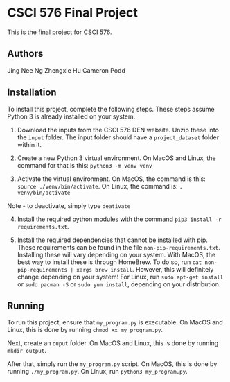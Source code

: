 # CSCI 576 Final Project

This is the final project for CSCI 576.

## Authors

Jing Nee Ng
Zhengxie Hu
Cameron Podd

## Installation

To install this project, complete the following steps. These steps assume Python 3
is already installed on your system.

1.  Download the inputs from the CSCI 576 DEN website. Unzip these into the `input` folder.
    The input folder should have a `project_dataset` folder within it.

2.  Create a new Python 3 virtual environment. On MacOS and Linux, the command for that is this:
    `python3 -m venv venv`

3.  Activate the virtual environment. On MacOS, the command is this:
    `source ./venv/bin/activate`. On Linux, the command is: `. venv/bin/activate`

Note - to deactivate, simply type `deativate`

4.  Install the required python modules with the command `pip3 install -r requirements.txt`.

5.  Install the required dependencies that cannot be installed with pip. These requirements
    can be found in the file `non-pip-requirements.txt`. Installing these will vary depending
    on your system. With MacOS, the best way to install these is through HomeBrew. To do so,
    run `cat non-pip-requirements | xargs brew install`. However, this will definitely change
    depending on your system! For Linux, run `sudo apt-get install` or `sudo pacman -S` or 
    `sudo yum install`, depending on your distribution.
    

## Running

To run this project, ensure that `my_program.py` is executable. On MacOS and Linux, this is
done by running `chmod +x my_program.py`.

Next, create an `ouput` folder. On MacOS and Linux, this is done by running `mkdir output`.

After that, simply run the `my_program.py` script. On MacOS, this is done by running `./my_program.py`. On Linux, run `python3 my_program.py`.
